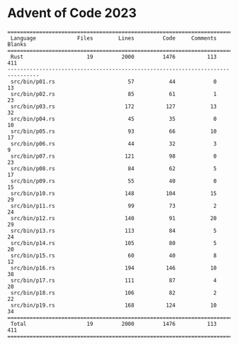 # Advent of Code 2023

    ================================================================================
     Language             Files        Lines         Code     Comments       Blanks
    ================================================================================
     Rust                    19         2000         1476          113          411
    --------------------------------------------------------------------------------
     src/bin/p01.rs                       57           44            0           13
     src/bin/p02.rs                       85           61            1           23
     src/bin/p03.rs                      172          127           13           32
     src/bin/p04.rs                       45           35            0           10
     src/bin/p05.rs                       93           66           10           17
     src/bin/p06.rs                       44           32            3            9
     src/bin/p07.rs                      121           98            0           23
     src/bin/p08.rs                       84           62            5           17
     src/bin/p09.rs                       55           40            0           15
     src/bin/p10.rs                      148          104           15           29
     src/bin/p11.rs                       99           73            2           24
     src/bin/p12.rs                      140           91           20           29
     src/bin/p13.rs                      113           84            5           24
     src/bin/p14.rs                      105           80            5           20
     src/bin/p15.rs                       60           40            8           12
     src/bin/p16.rs                      194          146           10           38
     src/bin/p17.rs                      111           87            4           20
     src/bin/p18.rs                      106           82            2           22
     src/bin/p19.rs                      168          124           10           34
    ================================================================================
     Total                   19         2000         1476          113          411
    ================================================================================
